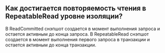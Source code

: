 ## Как достигается повторяемость чтения в RepeatableRead уровне изоляции?
В ReadCommitted снэпшот создается в момент выполнения запроса и остается активным до конца запроса.
В RepeatableRead снэпшот создается в момент выполнения первого запроса в транзакции и 
остается активным до конца транзакции.